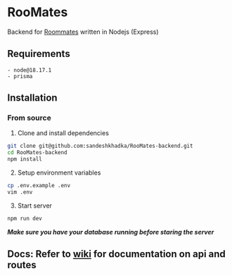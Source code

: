 # RooMates
Backend for [Roommates](https://github.com/sandeshkhadka/RooMates-Frontend) written in Nodejs (Express)

## Requirements
    - node@18.17.1 
    - prisma

## Installation

### From source
1. Clone and install dependencies
```bash
git clone git@github.com:sandeshkhadka/RooMates-backend.git
cd RooMates-backend
npm install
```
2. Setup environment variables
```bash
cp .env.example .env
vim .env
```
3. Start server
```bash
npm run dev
```
***Make sure you have your database running before staring the server***

## Docs: Refer to [wiki](https://github.com/sandeshkhadka/RooMates-backend/wiki) for documentation on api and routes

